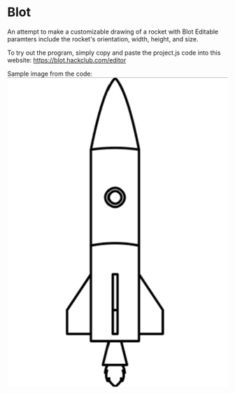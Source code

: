 # Blot
An attempt to make a customizable drawing of a rocket with Blot
Editable paramters include the rocket's orientation, width, height, and size.

To try out the program, simply copy and paste the project.js code into this website: https://blot.hackclub.com/editor


Sample image from the code:  
![Example drawing from the program](https://github.com/usedgenes/rocket-blot/blob/main/rocket.png)

